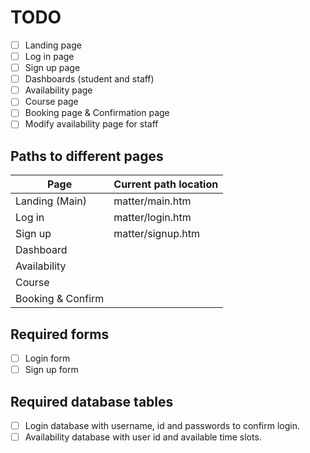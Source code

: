 # TODO

* [ ] Landing page
* [ ] Log in page
* [ ] Sign up page
* [ ] Dashboards (student and staff)
* [ ] Availability page
* [ ] Course page
* [ ] Booking page & Confirmation page
* [ ] Modify availability page for staff

## Paths to different pages

| Page              | Current path location |
| ----------------- | --------------------- |
| Landing (Main)    | matter/main.htm       |
| Log in            | matter/login.htm      |
| Sign up           | matter/signup.htm     |
| Dashboard         |                       |
| Availability      |                       |
| Course            |                       |
| Booking & Confirm |                       |

## Required forms
* [ ] Login form
* [ ] Sign up form

## Required database tables
* [ ] Login database with username, id and passwords to confirm login.
* [ ] Availability database with user id and available time slots.